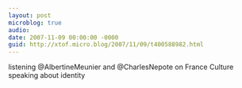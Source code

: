 ```yaml
---
layout: post
microblog: true
audio: 
date: 2007-11-09 00:00:00 -0000
guid: http://xtof.micro.blog/2007/11/09/t400588982.html
---
```

listening @AlbertineMeunier and @CharlesNepote on France Culture speaking about identity
